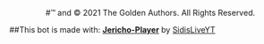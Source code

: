 <p align="center">
#™ and © 2021 The Golden Authors. All Rights Reserved.</b>
</p>

##This bot is made with:
[**Jericho-Player**](https://github.com/SidisLiveYT/Jericho-Player) by [SidisLiveYT](https://github.com/SidisLiveYT)
